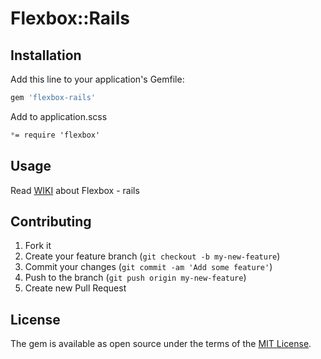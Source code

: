 # Flexbox::Rails

## Installation

Add this line to your application's Gemfile:
```ruby
gem 'flexbox-rails'
```

Add to application.scss
```css
*= require 'flexbox'
```
## Usage

Read [WIKI](https://github.com/woodcrust/flexbox-rails/wiki) about Flexbox - rails

## Contributing

1. Fork it
2. Create your feature branch (`git checkout -b my-new-feature`)
3. Commit your changes (`git commit -am 'Add some feature'`)
4. Push to the branch (`git push origin my-new-feature`)
5. Create new Pull Request


## License

The gem is available as open source under the terms of the [MIT License](http://opensource.org/licenses/MIT).


